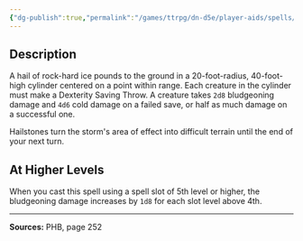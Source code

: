 ```yaml
---
{"dg-publish":true,"permalink":"/games/ttrpg/dn-d5e/player-aids/spells/level-4/ice-storm/","tags":["TTRPG/DND/5e","verbal","somatic","material","Spell"],"noteIcon":""}
---
```



## Description
A hail of rock-hard ice pounds to the ground in a 20-foot-radius, 40-foot-high cylinder centered on a point within range.
Each creature in the cylinder must make a Dexterity Saving Throw.
A creature takes `2d8` bludgeoning damage and `4d6` cold damage on a failed save, or half as much damage on a successful one.

Hailstones turn the storm's area of effect into difficult terrain until the end of your next turn.

## At Higher Levels
When you cast this spell using a spell slot of 5th level or higher, the bludgeoning damage increases by `1d8` for each slot level above 4th.

---

**Sources:** PHB, page 252
